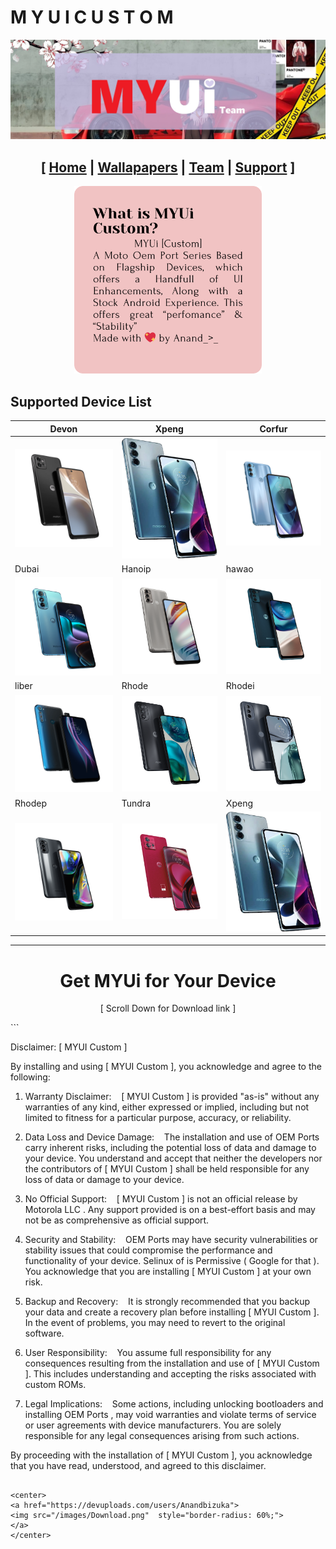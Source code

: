 # M Y U I   C U S T O M

![](images/xbanner.jpg)

<center> 
<h2><span>[ <a href="/">Home</a> | </span>
	<span><a href="/wallpapers/">Wallapapers</a> | </span>
	<span><a href="/team/">Team</a> | </span>
	<span><a href="https://t.me/hanoipprojects">Support</a> ]</span>
</h2></center>


<center>
<img src="intro.png" style="border-radius: 50%;" height="300" widht="300">
</center>


## Supported Device List 

| Devon | Xpeng | Corfur |
|---|---|---|
| ![](devices/Devon/1.png) | ![](devices/xpeng/1.png) | ![](devices/Corfur/1.png) |
| Dubai | Hanoip | hawao |
| ![](devices/Dubai/1.png) | ![](devices/Hanoip/1.png) | ![](devices/hawao/1.png) |
| liber | Rhode | Rhodei |
| ![](devices/liber/1.png) | ![](devices/Rhode/1.png) | ![](devices/Rhodei/1.png) |
| Rhodep | Tundra | Xpeng |
| ![](devices/Rhodep/1.png) | ![](devices/Tundra/1.png) | ![](devices/xpeng/1.png) |


---

<center>
<h1>Get MYUi for Your Device</h1>
<p>[ Scroll Down for Download link ]</p>
</center>
```

Disclaimer: [ MYUI Custom ] 

By installing and using [ MYUI Custom ], you acknowledge and agree to the following:

1. Warranty Disclaimer:
   [ MYUI Custom ] is provided "as-is" without any warranties of any kind, either expressed or implied, including but not limited to fitness for a particular purpose, accuracy, or reliability.

2. Data Loss and Device Damage:
   The installation and use of OEM Ports carry inherent risks, including the potential loss of data and damage to your device. You understand and accept that neither the developers nor the contributors of [ MYUI Custom ] shall be held responsible for any loss of data or damage to your device.

3. No Official Support:
   [ MYUI Custom ] is not an official release by Motorola LLC . Any support provided is on a best-effort basis and may not be as comprehensive as official support.

4. Security and Stability:
   OEM Ports may have security vulnerabilities or stability issues that could compromise the performance and functionality of your device. Selinux of is Permissive ( Google for that ). You acknowledge that you are installing [ MYUI Custom ] at your own risk.

5. Backup and Recovery:
   It is strongly recommended that you backup your data and create a recovery plan before installing [ MYUI Custom ]. In the event of problems, you may need to revert to the original software.

6. User Responsibility:
   You assume full responsibility for any consequences resulting from the installation and use of [ MYUI Custom ]. This includes understanding and accepting the risks associated with custom ROMs.

7. Legal Implications:
   Some actions, including unlocking bootloaders and installing OEM Ports , may void warranties and violate terms of service or user agreements with device manufacturers. You are solely responsible for any legal consequences arising from such actions.

By proceeding with the installation of [ MYUI Custom ], you acknowledge that you have read, understood, and agreed to this disclaimer.
```

<center>
<a href="https://devuploads.com/users/Anandbizuka">
<img src="/images/Download.png"  style="border-radius: 60%;">
</a>
</center>

